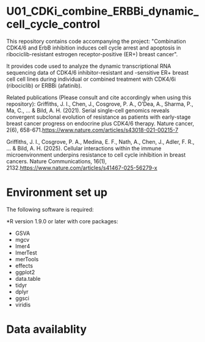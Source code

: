 # U01_CDKi_combine_ERBBi_dynamic_cell_cycle_control
This repository contains code accompanying the project: "Combination CDK4/6 and ErbB inhibition induces cell cycle arrest and apoptosis in ribociclib-resistant estrogen receptor-positive (ER+) breast cancer". 

It provides code used to analyze the dynamic transcriptional RNA sequencing data of CDK4/6 inhibitor-resistant and -sensitive ER+ breast cell cell lines during individual or combined treatment with CDK4/6i (ribociclib) or ERBBi (afatinib).


Related publications (Please consult and cite accordingly when using this repository):
Griffiths, J. I., Chen, J., Cosgrove, P. A., O’Dea, A., Sharma, P., Ma, C., ... & Bild, A. H. (2021). Serial single-cell genomics reveals convergent subclonal evolution of resistance as patients with early-stage breast cancer progress on endocrine plus CDK4/6 therapy. Nature cancer, 2(6), 658-671.https://www.nature.com/articles/s43018-021-00215-7

Griffiths, J. I., Cosgrove, P. A., Medina, E. F., Nath, A., Chen, J., Adler, F. R., ... & Bild, A. H. (2025). Cellular interactions within the immune microenvironment underpins resistance to cell cycle inhibition in breast cancers. Nature Communications, 16(1), 2132.https://www.nature.com/articles/s41467-025-56279-x

# Environment set up
The following software is required:

*R version 1.9.0 or later with core packages:
  * GSVA
  * mgcv
  * lmer4
  * lmerTest
  * merTools
  * effects
  * ggplot2
  * data.table
  * tidyr
  * dplyr
  * ggsci
  * viridis

# Data availablity
